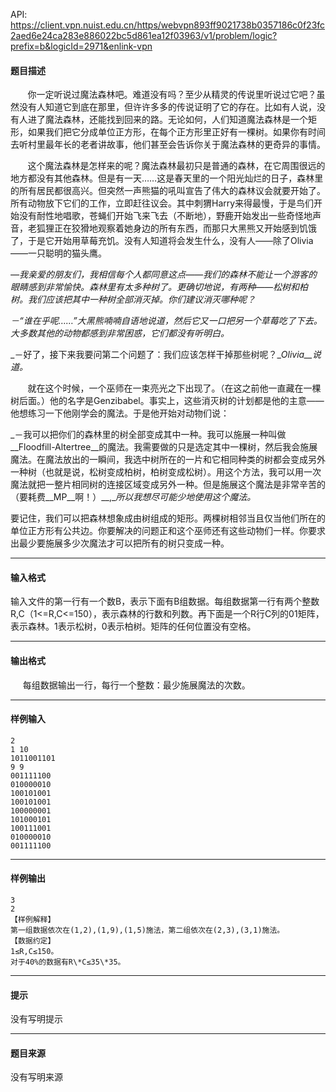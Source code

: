 API: https://client.vpn.nuist.edu.cn/https/webvpn893ff9021738b0357186c0f23fc2aed6e24ca283e886022bc5d861ea12f03963/v1/problem/logic?prefix=b&logicId=2971&enlink-vpn

#### 题目描述

       你一定听说过魔法森林吧。难道没有吗？至少从精灵的传说里听说过它吧？虽然没有人知道它到底在那里，但许许多多的传说证明了它的存在。比如有人说，没有人进了魔法森林，还能找到回来的路。无论如何，人们知道魔法森林是一个矩形，如果我们把它分成单位正方形，在每个正方形里正好有一棵树。如果你有时间去听村里最年长的老者讲故事，他们甚至会告诉你关于魔法森林的更奇异的事情。

       这个魔法森林是怎样来的呢？魔法森林最初只是普通的森林，在它周围很远的地方都没有其他森林。但是有一天……这是春天里的一个阳光灿烂的日子，森林里的所有居民都很高兴。但突然一声熊猫的吼叫宣告了伟大的森林议会就要开始了。所有动物放下它们的工作，立即赶往议会。其中刺猬Harry来得最慢，于是鸟们开始没有耐性地唱歌，苍蝇们开始飞来飞去（不断地），野鹿开始发出一些奇怪地声音，老狐狸正在狡猾地观察着她身边的所有东西，而那只大黑熊又开始感到饥饿了，于是它开始用草莓充饥。没有人知道将会发生什么，没有人——除了Olivia——一只聪明的猫头鹰。

_—我亲爱的朋友们，我相信每个人都同意这点——我们的森林不能让一个游客的眼睛感到非常愉快。森林里有太多种树了。更确切地说，有两种——松树和柏树。我们应该把其中一种树全部消灭掉。你们建议消灭哪种呢？_

_－“谁在乎呢……”大黑熊喃喃自语地说道，然后它又一口把另一个草莓吃了下去。大多数其他的动物都感到非常困惑，它们都没有听明白。_

_－好了，接下来我要问第二个问题了：我们应该怎样干掉那些树呢？__Olivia__说道。_

       就在这个时候，一个巫师在一束亮光之下出现了。（在这之前他一直藏在一棵树后面。）他的名字是Genzibabel。事实上，这些消灭树的计划都是他的主意——他想练习一下他刚学会的魔法。于是他开始对动物们说：

_－我可以把你们的森林里的树全部变成其中一种。我可以施展一种叫做__Floodfill-Altertree__的魔法。我需要做的只是选定其中一棵树，然后我会施展魔法。在魔法放出的一瞬间，我选中树所在的一片和它相同种类的树都会变成另外一种树（也就是说，松树变成柏树，柏树变成松树）。用这个方法，我可以用一次魔法就把一整片相同树的连接区域变成另外一种。但是施展这个魔法是非常辛苦的（要耗费__MP__啊！）__,__所以我想尽可能少地使用这个魔法。_

要记住，我们可以把森林想象成由树组成的矩形。两棵树相邻当且仅当他们所在的单位正方形有公共边。你要解决的问题正和这个巫师还有这些动物们一样。你要求出最少要施展多少次魔法才可以把所有的树只变成一种。

---

#### 输入格式

输入文件的第一行有一个数B，表示下面有B组数据。每组数据第一行有两个整数R,C（1<=R,C<=150），表示森林的行数和列数。再下面是一个R行C列的01矩阵，表示森林。1表示松树，0表示柏树。矩阵的任何位置没有空格。

---

#### 输出格式

     每组数据输出一行，每行一个整数：最少施展魔法的次数。

---

#### 样例输入
```
2
1 10
1011001101
9 9
001111100
010000010
100101001
100101001
100000001
101000101
100111001
010000010
001111100

```

---

#### 样例输出
```
3
2
【样例解释】
第一组数据依次在(1,2),(1,9),(1,5)施法，第二组依次在(2,3),(3,1)施法。
【数据约定】
1≤R,C≤150。
对于40%的数据有R\*C≤35\*35。
```

---

#### 提示

没有写明提示

---

#### 题目来源

没有写明来源